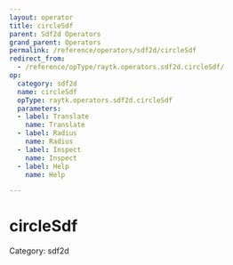 ```yaml
---
layout: operator
title: circleSdf
parent: Sdf2d Operators
grand_parent: Operators
permalink: /reference/operators/sdf2d/circleSdf
redirect_from:
  - /reference/opType/raytk.operators.sdf2d.circleSdf/
op:
  category: sdf2d
  name: circleSdf
  opType: raytk.operators.sdf2d.circleSdf
  parameters:
  - label: Translate
    name: Translate
  - label: Radius
    name: Radius
  - label: Inspect
    name: Inspect
  - label: Help
    name: Help

---
```


# circleSdf

Category: sdf2d


